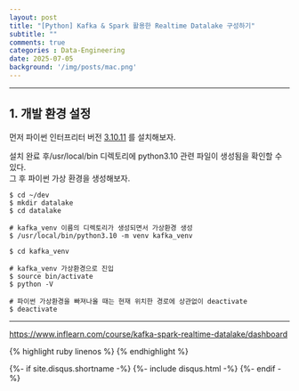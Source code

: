 ```yaml
---
layout: post
title: "[Python] Kafka & Spark 활용한 Realtime Datalake 구성하기"  
subtitle: ""   
comments: true
categories : Data-Engineering   
date: 2025-07-05
background: '/img/posts/mac.png'
---
```


- - - 


## 1. 개발 환경 설정   

먼저 파이썬 인터프리터 버전 [3.10.11](https://www.python.org/downloads/release/python-31011) 를 설치해보자.   

설치 완료 후/usr/local/bin 디렉토리에 python3.10 관련 파일이 생성됨을 확인할 수 있다.   
그 후 파이썬 가상 환경을 생성해보자.  

```shell
$ cd ~/dev
$ mkdir datalake
$ cd datalake

# kafka_venv 이름의 디렉토리가 생성되면서 가상환경 생성
$ /usr/local/bin/python3.10 -m venv kafka_venv

$ cd kafka_venv

# kafka_venv 가상환경으로 진입
$ source bin/activate
$ python -V  

# 파이썬 가상환경을 빠져나올 때는 현재 위치한 경로에 상관없이 deactivate
$ deactivate   
```





- - -

<https://www.inflearn.com/course/kafka-spark-realtime-datalake/dashboard>   

{% highlight ruby linenos %}
{% endhighlight %}


{%- if site.disqus.shortname -%}
    {%- include disqus.html -%}
{%- endif -%}








